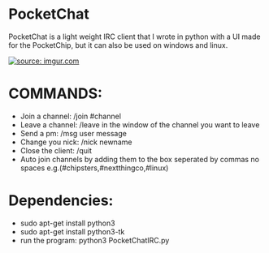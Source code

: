 # PocketChat
PocketChat is a light weight IRC client that I wrote in python with a UI made for the PocketChip, but
it can also be used on windows and linux.

<a href="http://imgur.com/RmCt5iu"><img src="http://i.imgur.com/RmCt5iu.png" title="source: imgur.com" /></a>

# COMMANDS:
- Join a channel: /join #channel
- Leave a channel: /leave in the window of the channel you want to leave
- Send a pm: /msg user message
- Change you nick: /nick newname
- Close the client: /quit
- Auto join channels by adding them to the box seperated by commas no spaces e.g.(#chipsters,#nextthingco,#linux)

# Dependencies:

- sudo apt-get install python3
- sudo apt-get install python3-tk
- run the program: 
  python3 PocketChatIRC.py
